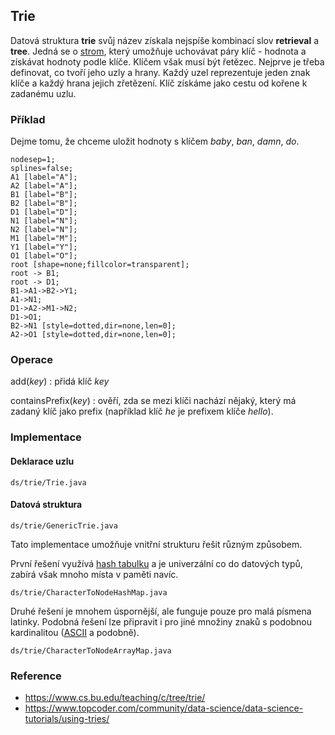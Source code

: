 ## Trie

Datová struktura **trie** svůj název získala nejspíše kombinací slov **retrieval** a **tree**. Jedná se o [strom](wiki/datova-struktura-strom), který umožňuje uchovávat páry klíč - hodnota a získávat hodnoty podle klíče. Klíčem však musí být řetězec. Nejprve je třeba definovat, co tvoří jeho uzly a hrany. Každý uzel reprezentuje jeden znak klíče a každý hrana jejich zřetězení. Klíč získáme jako cestu od kořene k zadanému uzlu.

### Příklad

Dejme tomu, že chceme uložit hodnoty s klíčem *baby*, *ban*, *damn*, *do*.

```dot:digraph
nodesep=1;
splines=false;
A1 [label="A"];
A2 [label="A"];
B1 [label="B"];
B2 [label="B"];
D1 [label="D"];
N1 [label="N"];
N2 [label="N"];
M1 [label="M"];
Y1 [label="Y"];
O1 [label="O"];
root [shape=none;fillcolor=transparent];
root -> B1;
root -> D1;
B1->A1->B2->Y1;
A1->N1;
D1->A2->M1->N2;
D1->O1;
B2->N1 [style=dotted,dir=none,len=0];
A2->O1 [style=dotted,dir=none,len=0];
```

### Operace

add(*key*)
: přidá klíč *key*
 
containsPrefix(*key*)
: ověří, zda se mezi klíči nachází nějaký, který má zadaný klíč jako prefix (například klíč *he* je prefixem klíče *hello*).

### Implementace

#### Deklarace uzlu

```include:java
ds/trie/Trie.java
```

#### Datová struktura

```include:java
ds/trie/GenericTrie.java
```

Tato implementace umožňuje vnitřní strukturu řešit různým způsobem.

První řešení využívá [hash tabulku](wiki/datova-struktura-hash-tabulka) a je univerzální co do datových typů, zabírá však mnoho místa v paměti navíc.

```include:java
ds/trie/CharacterToNodeHashMap.java
```

Druhé řešení je mnohem úspornější, ale funguje pouze pro malá písmena latinky.
Podobná řešení lze připravit i pro jiné množiny znaků s podobnou kardinalitou ([ASCII](wiki/ascii) a podobně).

```include:java
ds/trie/CharacterToNodeArrayMap.java
```

### Reference

* https://www.cs.bu.edu/teaching/c/tree/trie/
* https://www.topcoder.com/community/data-science/data-science-tutorials/using-tries/